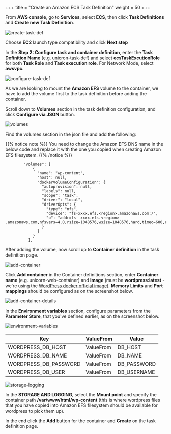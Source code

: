 +++
title = "Create an Amazon ECS Task Definition"
weight = 50
+++

From **AWS console**, go to **Services**, select **ECS**, then click **Task Definitions** and **Create new Task Definition**.

![create-task-def](/ecs/create-task-def.png)

Choose **EC2** launch type compatibility and click **Next step**

In the **Step 2: Configure task and container definition**, enter the **Task Definition Name** (e.g. unicron-task-def) and select **ecsTaskExcutionRole** for both **Task Role** and **Task execution role**. For Network Mode, select **awsvpc**.


![configure-task-def](/ecs/configure-task-def.png)

As we are looking to mount the **Amazon EFS** volume to the container, we have to add the volume first to the task definition before adding the container.

Scroll down to **Volumes** section in the task definition configuration, and click **Configure via JSON** button.

![volumes](/ecs/volumes.png)

Find the volumes section in the json file and add the following:

{{% notice note %}}
You need to change the Amazon EFS DNS name in the below code and replace it with the one you copied when creating Amazon EFS filesystem.
{{% /notice %}}   

```
        "volumes": [
            {
              "name": "wp-content",
              "host": null,
              "dockerVolumeConfiguration": {
                "autoprovision": null,
                "labels": null,
                "scope": "task",
                "driver": "local",
                "driverOpts": {
                  "type": "nfs",
                  "device": "fs-xxxx.efs.<region>.amazonaws.com:/",
                  "o": "addr=fs- xxxx.efs.<region> .amazonaws.com,nfsvers=4.0,rsize=1048576,wsize=1048576,hard,timeo=600,retrans=2"
                }
              }
            }
          ],
```

After adding the volume, now scroll up to **Container definition** in the task definition page.

![add-container](/ecs/add-container.png)

Click **Add container** in the Container definitions section, enter **Container name** (e.g. unicorn-web-container) and **Image** (must be **wordpress:latest** - we're using the <a href="https://hub.docker.com/_/wordpress" target="_blank">WordPress docker official image</a>). **Memory Limits** and **Port mappings** should be configured as on the screenshot below.

![add-container-details](/ecs/add-container-details.png)

In the **Environment variables** section, configure parameters from the **Parameter Store**, that you've defined earlier, as on the screenshot below.

![environment-variables](/ecs/environment-variables.png)


| Key              | ValueFrom             | Value                          |
| ---------------------- | ---------------- |--------------------------------|
| WORDPRESS_DB_HOST| ValueFrom           | DB_HOST                  |
| WORDPRESS_DB_NAME| ValueFrom           | DB_NAME    |
| WORDPRESS_DB_PASSWORD| ValueFrom           | DB_PASSWORD          |
| WORDPRESS_DB_USER| ValueFrom     | DB_USERNAME          |


![storage-logging](/ecs/storage-logging.png)

In the **STORAGE AND LOGGING**, select the **Mount point** and specify the container path **/var/www/html/wp-content** (this is where wordpress files that you have copied into Amazon EFS filesystem should be available for wordpress to pick them up).

In the end click the **Add** button for the container and **Create** on the task definition page.
